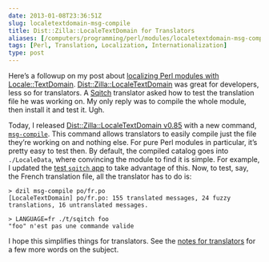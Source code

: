 ```yaml
--- 
date: 2013-01-08T23:36:51Z
slug: localetextdomain-msg-compile
title: Dist::Zilla::LocaleTextDomain for Translators
aliases: [/computers/programming/perl/modules/localetextdomain-msg-compile.html]
tags: [Perl, Translation, Localization, Internationalization]
type: post
---
```


Here’s a followup on my post about [localizing Perl modules with
Locale::TextDomain]. [Dist::Zilla::LocaleTextDomain] was great for developers,
less so for translators. A [Sqitch] translator asked how to test the translation
file he was working on. My only reply was to compile the whole module, then
install it and test it. Ugh.

Today, I released [Dist::Zilla::LocaleTextDomain
v0.85][Dist::Zilla::LocaleTextDomain] with a new command, [`msg-compile`]. This
command allows translators to easily compile just the file they’re working on
and nothing else. For pure Perl modules in particular, it’s pretty easy to test
then. By default, the compiled catalog goes into `./LocaleData`, where
convincing the module to find it is simple. For example, I updated the [test
`sqitch` app] to take advantage of this. Now, to test, say, the French
translation file, all the translator has to do is:

    > dzil msg-compile po/fr.po
    [LocaleTextDomain] po/fr.po: 155 translated messages, 24 fuzzy translations, 16 untranslated messages.

    > LANGUAGE=fr ./t/sqitch foo
    "foo" n'est pas une commande valide

I hope this simplifies things for translators. See the [notes for translators]
for a few more words on the subject.

  [localizing Perl modules with Locale::TextDomain]: /computers/programming/perl/modules/dist-zilla-localetextdomain.html
  [Dist::Zilla::LocaleTextDomain]: https://metacpan.org/module/Dist::Zilla::LocaleTextDomain
  [Sqitch]: http://sqitch.org/ "Sqitch: Sane database change management"
  [`msg-compile`]: https://metacpan.org/module/Dist::Zilla::App::Command::msg_compile
  [test `sqitch` app]: https://github.com/theory/sqitch/blob/master/t/sqitch
  [notes for translators]: https://metacpan.org/module/Dist::Zilla::LocaleTextDomain#But-Im-a-Translator
